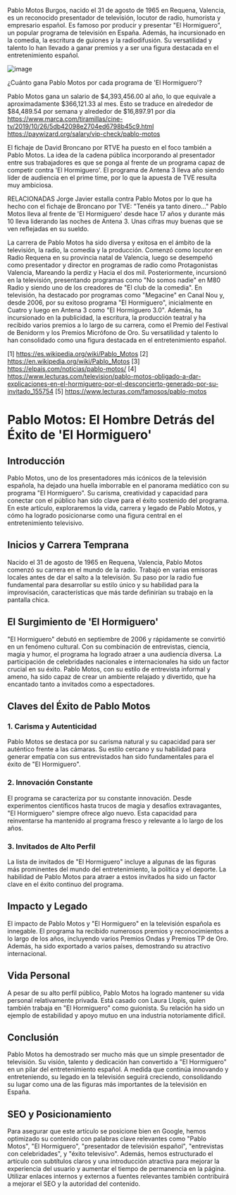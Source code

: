 Pablo Motos Burgos, nacido el 31 de agosto de 1965 en Requena, Valencia, es un reconocido presentador de televisión, locutor de radio, humorista y empresario español. Es famoso por producir y presentar "El Hormiguero", un popular programa de televisión en España. Además, ha incursionado en la comedia, la escritura de guiones y la radiodifusión. Su versatilidad y talento lo han llevado a ganar premios y a ser una figura destacada en el entretenimiento español.

![image](https://github.com/pabcampr/pmotos/assets/8313350/df869b85-2c93-4ce8-985c-59c98422982e)

¿Cuánto gana Pablo Motos por cada programa de 'El Hormiguero'?

Pablo Motos gana un salario de $4,393,456.00 al año, lo que equivale a aproximadamente $366,121.33 al mes. Esto se traduce en alrededor de $84,489.54 por semana y alrededor de $16,897.91 por día
https://www.marca.com/tiramillas/cine-tv/2019/10/26/5db42098e2704ed6798b45c9.html
https://paywizard.org/salary/vip-check/pablo-motos

El fichaje de David Broncano por RTVE ha puesto en el foco también a Pablo Motos. La idea de la cadena pública incorporando al presentador entre sus trabajadores es que se ponga al frente de un programa capaz de competir contra 'El Hormiguero'. El programa de Antena 3 lleva año siendo líder de audiencia en el prime time, por lo que la apuesta de TVE resulta muy ambiciosa.

RELACIONADAS
Jorge Javier estalla contra Pablo Motos por lo que ha hecho con el fichaje de Broncano por TVE: "Tenéis ya tanto dinero..."
Pablo Motos lleva al frente de 'El Hormiguero' desde hace 17 años y durante más 10 lleva liderando las noches de Antena 3. Unas cifras muy buenas que se ven reflejadas en su sueldo.

La carrera de Pablo Motos ha sido diversa y exitosa en el ámbito de la televisión, la radio, la comedia y la producción. Comenzó como locutor en Radio Requena en su provincia natal de Valencia, luego se desempeñó como presentador y director en programas de radio como Protagonistas Valencia, Mareando la perdiz y Hacia el dos mil. Posteriormente, incursionó en la televisión, presentando programas como "No somos nadie" en M80 Radio y siendo uno de los creadores de "El club de la comedia". En televisión, ha destacado por programas como "Megacine" en Canal Nou y, desde 2006, por su exitoso programa "El Hormiguero", inicialmente en Cuatro y luego en Antena 3 como "El Hormiguero 3.0". Además, ha incursionado en la publicidad, la escritura, la producción teatral y ha recibido varios premios a lo largo de su carrera, como el Premio del Festival de Benidorm y los Premios Micrófono de Oro. Su versatilidad y talento lo han consolidado como una figura destacada en el entretenimiento español.

[1] https://es.wikipedia.org/wiki/Pablo_Motos
[2] https://en.wikipedia.org/wiki/Pablo_Motos
[3] https://elpais.com/noticias/pablo-motos/
[4] https://www.lecturas.com/television/pablo-motos-obligado-a-dar-explicaciones-en-el-hormiguero-por-el-desconcierto-generado-por-su-invitado_155754
[5] https://www.lecturas.com/famosos/pablo-motos

# Pablo Motos: El Hombre Detrás del Éxito de 'El Hormiguero'

## Introducción

Pablo Motos, uno de los presentadores más icónicos de la televisión española, ha dejado una huella imborrable en el panorama mediático con su programa "El Hormiguero". Su carisma, creatividad y capacidad para conectar con el público han sido clave para el éxito sostenido del programa. En este artículo, exploraremos la vida, carrera y legado de Pablo Motos, y cómo ha logrado posicionarse como una figura central en el entretenimiento televisivo.

## Inicios y Carrera Temprana

Nacido el 31 de agosto de 1965 en Requena, Valencia, Pablo Motos comenzó su carrera en el mundo de la radio. Trabajó en varias emisoras locales antes de dar el salto a la televisión. Su paso por la radio fue fundamental para desarrollar su estilo único y su habilidad para la improvisación, características que más tarde definirían su trabajo en la pantalla chica.

## El Surgimiento de 'El Hormiguero'

"El Hormiguero" debutó en septiembre de 2006 y rápidamente se convirtió en un fenómeno cultural. Con su combinación de entrevistas, ciencia, magia y humor, el programa ha logrado atraer a una audiencia diversa. La participación de celebridades nacionales e internacionales ha sido un factor crucial en su éxito. Pablo Motos, con su estilo de entrevista informal y ameno, ha sido capaz de crear un ambiente relajado y divertido, que ha encantado tanto a invitados como a espectadores.

## Claves del Éxito de Pablo Motos

### 1. Carisma y Autenticidad

Pablo Motos se destaca por su carisma natural y su capacidad para ser auténtico frente a las cámaras. Su estilo cercano y su habilidad para generar empatía con sus entrevistados han sido fundamentales para el éxito de "El Hormiguero".

### 2. Innovación Constante

El programa se caracteriza por su constante innovación. Desde experimentos científicos hasta trucos de magia y desafíos extravagantes, "El Hormiguero" siempre ofrece algo nuevo. Esta capacidad para reinventarse ha mantenido al programa fresco y relevante a lo largo de los años.

### 3. Invitados de Alto Perfil

La lista de invitados de "El Hormiguero" incluye a algunas de las figuras más prominentes del mundo del entretenimiento, la política y el deporte. La habilidad de Pablo Motos para atraer a estos invitados ha sido un factor clave en el éxito continuo del programa.

## Impacto y Legado

El impacto de Pablo Motos y "El Hormiguero" en la televisión española es innegable. El programa ha recibido numerosos premios y reconocimientos a lo largo de los años, incluyendo varios Premios Ondas y Premios TP de Oro. Además, ha sido exportado a varios países, demostrando su atractivo internacional.

## Vida Personal

A pesar de su alto perfil público, Pablo Motos ha logrado mantener su vida personal relativamente privada. Está casado con Laura Llopis, quien también trabaja en "El Hormiguero" como guionista. Su relación ha sido un ejemplo de estabilidad y apoyo mutuo en una industria notoriamente difícil.

## Conclusión

Pablo Motos ha demostrado ser mucho más que un simple presentador de televisión. Su visión, talento y dedicación han convertido a "El Hormiguero" en un pilar del entretenimiento español. A medida que continúa innovando y entreteniendo, su legado en la televisión seguirá creciendo, consolidando su lugar como una de las figuras más importantes de la televisión en España.

## SEO y Posicionamiento

Para asegurar que este artículo se posicione bien en Google, hemos optimizado su contenido con palabras clave relevantes como "Pablo Motos", "El Hormiguero", "presentador de televisión español", "entrevistas con celebridades", y "éxito televisivo". Además, hemos estructurado el artículo con subtítulos claros y una introducción atractiva para mejorar la experiencia del usuario y aumentar el tiempo de permanencia en la página. Utilizar enlaces internos y externos a fuentes relevantes también contribuirá a mejorar el SEO y la autoridad del contenido.

<!-- Google tag (gtag.js) -->
<script async src="https://www.googletagmanager.com/gtag/js?id=G-RV5TV9V9EH"></script>
<script>
  window.dataLayer = window.dataLayer || [];
  function gtag(){dataLayer.push(arguments);}
  gtag('js', new Date());

  gtag('config', 'G-RV5TV9V9EH');
</script>
